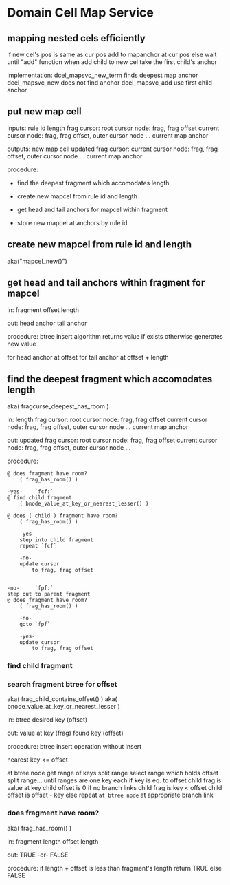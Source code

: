 Domain Cell Map Service
=======================













## mapping nested cels efficiently ##

if new cel's pos is same as cur pos
    add to mapanchor at cur pos
else
    wait until "add" function
    when add child to new cel
    take the first child's anchor

implementation:
    dcel_mapsvc_new_term
        finds deepest map anchor 
    dcel_mapsvc_new
        does not find anchor
    dcel_mapsvc_add
        use first child anchor

## put new map cell ##

inputs:
  rule id
  length
  frag cursor:
      root cursor node:
          frag, frag offset
      current cursor node:
          frag, frag offset,
          outer cursor node
              ...
      current map anchor


outputs:
  new map cell
  updated frag cursor:
      current cursor node:
          frag, frag offset,
          outer cursor node
              ...
      current map anchor


procedure:

- find the deepest fragment which accomodates length

- create new mapcel from rule id and length

- get head and tail anchors for mapcel within fragment

- store new mapcel at anchors by rule id


## create new mapcel from rule id and length ##
aka("mapcel_new()")


## get head and tail anchors within fragment for mapcel ##

in:
  fragment
  offset
  length

out:
  head anchor
  tail anchor

procedure:
  btree insert algorithm
  returns value if exists
  otherwise generates new value

  for head anchor at offset
  for tail anchor at offset + length
  


## find the deepest fragment which accomodates length ##
aka( fragcurse_deepest_has_room )

in:
  length
  frag cursor:
      root cursor node:
          frag, frag offset
      current cursor node:
          frag, frag offset,
          outer cursor node
              ...
      current map anchor

out:
  updated frag cursor:
      root cursor node:
          frag, frag offset
      current cursor node:
          frag, frag offset,
          outer cursor node
              ...

procedure:

    @ does fragment have room?
        ( frag_has_room() )

    -yes-    `fcf:`
    @ find child fragment
        ( bnode_value_at_key_or_nearest_lesser() )

    @ does ( child ) fragment have room?
        ( frag_has_room() )

        -yes-
        step into child fragment
        repeat `fcf`

        -no-
        update cursor
            to frag, frag offset


    -no-     `fpf:`
    step out to parent fragment
    @ does fragment have room?
        ( frag_has_room() )

        -no-
        goto `fpf`

        -yes-
        update cursor
            to frag, frag offset


### find child fragment ###
### search fragment btree for offset ###
aka( frag_child_contains_offset() )
aka( bnode_value_at_key_or_nearest_lesser )

in:
  btree
  desired key (offset)

out:
  value at key (frag)
  found key (offset)

procedure:
  btree insert operation
  without insert

  nearest key <= offset

  at btree node
  get range of keys
  split range
  select range which holds offset
  split range...
  until ranges are one key each
  if key is eq. to offset
    child frag is value at key
    child offset is 0
  if no branch links
    child frag is key < offset
    child offset is offset - key
  else
    repeat `at btree node` at appropriate branch link





### does fragment have room? ###
aka( frag_has_room() )

in:
  fragment
      length
  offset
  length

out:
  TRUE -or- FALSE


procedure:
  if length + offset is less than fragment's length return TRUE else FALSE


